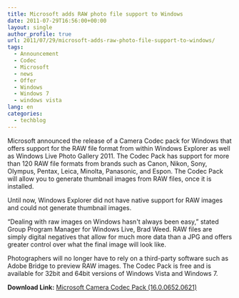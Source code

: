 ```yaml
---
title: Microsoft adds RAW photo file support to Windows
date: 2011-07-29T16:56:00+00:00
layout: single
author_profile: true
url: 2011/07/29/microsoft-adds-raw-photo-file-support-to-windows/
tags:
  - Announcement
  - Codec
  - Microsoft
  - news
  - Offer
  - Windows
  - Windows 7
  - windows vista
lang: en
categories: 
  - techblog
---
```

Microsoft announced the release of a Camera Codec pack for Windows that offers support for the RAW file format from within Windows Explorer as well as Windows Live Photo Gallery 2011. The Codec Pack has support for more than 120 RAW file formats from brands such as Canon, Nikon, Sony, Olympus, Pentax, Leica, Minolta, Panasonic, and Espon. The Codec Pack will allow you to generate thumbnail images from RAW files, once it is installed.

Until now, Windows Explorer did not have native support for RAW images and could not generate thumbnail images.

“Dealing with raw images on Windows hasn't always been easy,” stated Group Program Manager for Windows Live, Brad Weed. RAW files are simply digital negatives that allow for much more data than a JPG and offers greater control over what the final image will look like.

Photographers will no longer have to rely on a third-party software such as Adobe Bridge to preview RAW images. The Codec Pack is free and is available for 32bit and 64bit versions of Windows Vista and Windows 7.

**Download Link:** [Microsoft Camera Codec Pack (16.0.0652.0621)](http://www.microsoft.com/download/en/details.aspx?id=26829)